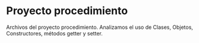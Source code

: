 # Proyecto procedimiento
Archivos del proyecto procedimiento.
Analizamos el uso de Clases, Objetos, Constructores, métodos getter y setter.
